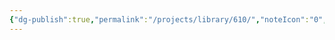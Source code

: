 ```yaml
---
{"dg-publish":true,"permalink":"/projects/library/610/","noteIcon":"0","created":"2024-01-17T23:44:48.106+09:00","updated":"2024-01-17T23:45:17.376+09:00"}
---
```


